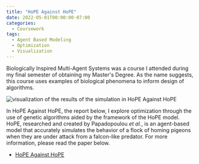 ```yaml
---
title: "HoPE Against HoPE"
date: 2022-05-01T00:00:00-07:00
categories:
  - Coursework
tags:
  - Agent Based Modeling
  - Optimization
  - Visualization
---
```


Biologically Inspired Multi-Agent Systems was a course I attended during my final semester of obtaining my Master's Degree. As the name suggests, this course uses examples of biological phenomena to inform design of algorithms.

![visualization of the results of the simulation in HoPE Against HoPE](https://jacob-haimes.github.io/assets/images/HoPE-Against-Hope-Generations.png)

In HoPE Against HoPE, the report below, I explore optimization through the use of genetic algorithms aided by the framework of the HoPE model. HoPE, researched and created by Papadopoulou *et al.*, is an agent-based model that accurately simulates the behavior of a flock of homing pigeons when they are under attack from a falcon-like predator. For more information, please read the paper below. 
- <a href="https://jacob-haimes.github.io/PDFs/JacobHaimes_HoPE-Against-HoPE.pdf" target="_blank" rel="noreferrer noopener">HoPE Against HoPE</a>
